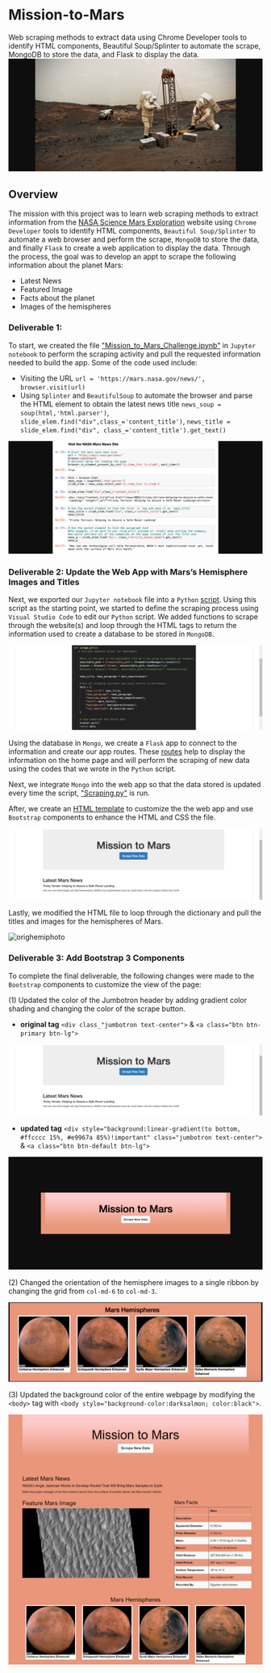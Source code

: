 # Mission-to-Mars
Web scraping methods to extract data using Chrome Developer tools to identify HTML components, Beautiful Soup/Splinter to automate the scrape, MongoDB to store the data, and Flask to display the data.
![astro](https://github.com/nayanbarhate/Mission-to-Mars/blob/main/images/atstropic.png)

## Overview
The mission with this project was to learn web scraping methods to extract information from the [NASA Science Mars Exploration](https://mars.nasa.gov/) website using `Chrome Developer` tools to identify HTML components, `Beautiful Soup/Splinter` to automate a web browser and perform the scrape, `MongoDB` to store the data, and finally `Flask` to create a web application to display the data. Through the process, the goal was to develop an appt to scrape the following information about the planet Mars:

* Latest News
* Featured Image
* Facts about the planet
* Images of the hemispheres

### Deliverable 1:

To start, we created the file ["Mission_to_Mars_Challenge.ipynb"](https://github.com/nayanbarhate/Mission-to-Mars/blob/main/Mission_to_Mars_Challenge.ipynb) in `Jupyter notebook` to perform the scraping activity and pull the requested information needed to build the app. Some of the code used include:

* Visiting the URL `url = 'https://mars.nasa.gov/news/', browser.visit(url)`
* Using `Splinter` and `BeautifulSoup` to automate the browser and parse the HTML element to obtain the latest news title `news_soup = soup(html,'html.parser')`, `slide_elem.find("div",class_='content_title')`, `news_title = slide_elem.find("div", class_='content_title').get_text()`

![ipynb](https://github.com/nayanbarhate/Mission-to-Mars/blob/main/images/ipynbscreenshot.png)

### Deliverable 2: Update the Web App with Mars’s Hemisphere Images and Titles

Next, we exported our `Jupyter notebook` file into a `Python` [script](https://github.com/nayanbarhate/Mission-to-Mars/blob/main/Mission_to_Mars_Challenge.py). Using this script as the starting point, we started to define the scraping process using `Visual Studio Code` to edit our `Python` script. We added functions to scrape through the website(s) and loop through the HTML tags to return the information used to create a database to be stored in `MongoDB`.

![define](https://github.com/nayanbarhate/Mission-to-Mars/blob/main/images/defineimage.png)

Using the database in `Mongo`, we create a `Flask` app to connect to the information and create our app routes. These [routes](https://github.com/nayanbarhate/Mission-to-Mars/blob/main/app.py) help to display the information on the home page and will perform the scraping of new data using the codes that we wrote in the `Python` script. 

Next, we integrate `Mongo` into the web app so that the data stored is updated every time the script, ["Scraping.py"](https://github.com/nayanbarhate/Mission-to-Mars/blob/main/scraping.py) is run.

After, we create an [HTML template](https://github.com/nayanbarhate/Mission-to-Mars/blob/main/index.html) to customize the the web app and use `Bootstrap` components to enhance the HTML and CSS the file. 

![origjumbo](https://github.com/nayanbarhate/Mission-to-Mars/blob/main/images/Originjumbotron.png)

Lastly, we modified the HTML file to loop through the dictionary and pull the titles and images for the hemispheres of Mars.

![orighemiphoto](https://github.com/nayanbarhate/Mission-to-Mars/blob/main/images/orighemiphoto.png)

### Deliverable 3: Add Bootstrap 3 Components

To complete the final deliverable, the following changes were made to the `Bootstrap` components to customize the view of the page:

(1) Updated the color of the Jumbotron header by adding gradient color shading and changing the color of the scrape button.
 - **original tag** `<div class_"jumbotron text-center">` & `<a class="btn btn-primary btn-lg">`
 
 ![jumbotron](https://github.com/nayanbarhate/Mission-to-Mars/blob/main/images/Originjumbotron.png)

 - **updated tag** `<div style="background:linear-gradient(to bottom, #ffcccc 15%, #e9967a 85%)!important" class="jumbotron text-center">` & `<a class="btn btn-default btn-lg">`
 
![newjumbotron](https://github.com/nayanbarhate/Mission-to-Mars/blob/main/images/Newjumbotron.png)

(2) Changed the orientation of the hemisphere images to a single ribbon by changing the grid from `col-md-6` to `col-md-3`.

![hemisphere](https://github.com/nayanbarhate/Mission-to-Mars/blob/main/images/hemisphere.png)

(3) Updated the background color of the entire webpage by modifying the `<body>` tag with `<body style="background-color:darksalmon; color:black">`.

![finalapp](https://github.com/nayanbarhate/Mission-to-Mars/blob/main/images/MissiontomarsColorchange.png)
